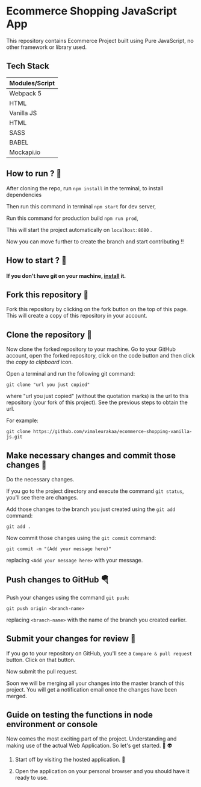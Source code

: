 # Ecommerce Shopping JavaScript App

This repository contains Ecommerce Project built using Pure JavaScript, no other framework or library used.

## Tech Stack

| Modules/Script |
| -------------- |
| Webpack 5      |
| HTML           |
| Vanilla JS     |
| HTML           |
| SASS           |
| BABEL          |
| Mockapi.io     |

## How to run ? 🛴

After cloning the repo, run `npm install` in the terminal, to install dependencies <br>

Then run this command in terminal `npm start` for dev server,<br>

Run this command for production build `npm run prod`, <br>

This will start the project automatically on `localhost:8080` .<br>

Now you can move further to create the branch and start contributing !!

## How to start ? 🎪

#### If you don't have git on your machine, [install](https://help.github.com/articles/set-up-git/) it.

## Fork this repository 🚀

Fork this repository by clicking on the fork button on the top of this page.
This will create a copy of this repository in your account.

## Clone the repository 🏁

Now clone the forked repository to your machine. Go to your GitHub account, open the forked repository, click on the code button and then click the _copy to clipboard_ icon.

Open a terminal and run the following git command:

```
git clone "url you just copied"
```

where "url you just copied" (without the quotation marks) is the url to this repository (your fork of this project). See the previous steps to obtain the url.

For example:

```
git clone https://github.com/vimaleurakaa/ecommerce-shopping-vanilla-js.git
```

## Make necessary changes and commit those changes 🚏

Do the necessary changes.

If you go to the project directory and execute the command `git status`, you'll see there are changes.

Add those changes to the branch you just created using the `git add` command:

```
git add .
```

Now commit those changes using the `git commit` command:

```
git commit -m "(Add your message here)"
```

replacing `<Add your message here>` with your message.

## Push changes to GitHub 🪂

Push your changes using the command `git push`:

```
git push origin <branch-name>
```

replacing `<branch-name>` with the name of the branch you created earlier.

## Submit your changes for review 🚩

If you go to your repository on GitHub, you'll see a `Compare & pull request` button. Click on that button.

Now submit the pull request.

Soon we will be merging all your changes into the master branch of this project. You will get a notification email once the changes have been merged.

## Guide on testing the functions in node environment or console

Now comes the most exciting part of the project. Understanding and making use of the actual Web Application. So let's get started. 🥳 👽

1. Start off by visiting the hosted application. 👻

2. Open the application on your personal browser and you should have it ready to use.
